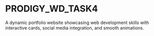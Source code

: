 # PRODIGY_WD_TASK4
A dynamic portfolio website showcasing web development skills with interactive cards, social media integration, and smooth animations.

